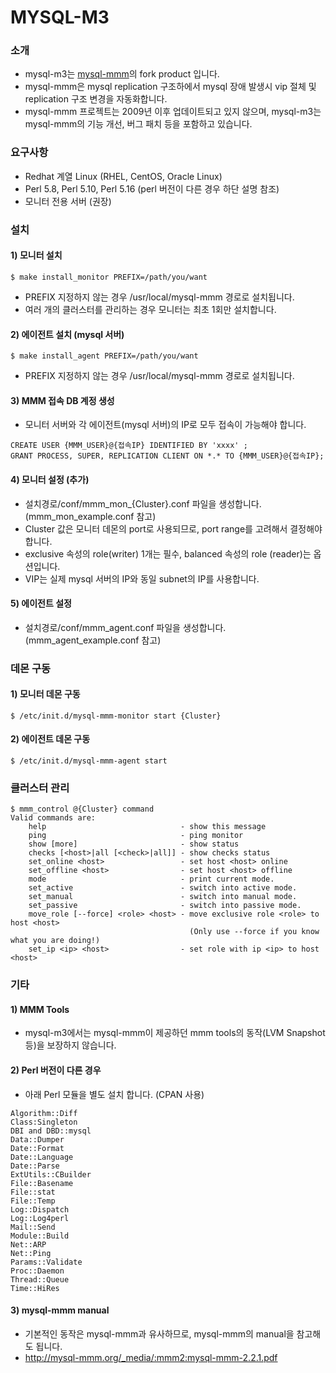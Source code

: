 MYSQL-M3
======================

### 소개
- mysql-m3는 [mysql-mmm](http://mysql-mmm.org)의 fork product 입니다.
- mysql-mmm은 mysql replication 구조하에서 mysql 장애 발생시 vip 절체 및 replication 구조 변경을 자동화합니다.
- mysql-mmm 프로젝트는 2009년 이후 업데이트되고 있지 않으며, mysql-m3는 mysql-mmm의 기능 개선, 버그 패치 등을 포함하고 있습니다.

### 요구사항
- Redhat 계열 Linux (RHEL, CentOS, Oracle Linux)
- Perl 5.8, Perl 5.10, Perl 5.16 (perl 버전이 다른 경우 하단 설명 참조)
- 모니터 전용 서버 (권장) 

### 설치
#### 1) 모니터 설치
```
$ make install_monitor PREFIX=/path/you/want
```
- PREFIX 지정하지 않는 경우 /usr/local/mysql-mmm 경로로 설치됩니다.
- 여러 개의 클러스터를 관리하는 경우 모니터는 최초 1회만 설치합니다.

#### 2) 에이전트 설치 (mysql 서버)
```
$ make install_agent PREFIX=/path/you/want
```
- PREFIX 지정하지 않는 경우 /usr/local/mysql-mmm 경로로 설치됩니다.

#### 3) MMM 접속 DB 계정 생성
- 모니터 서버와 각 에이전트(mysql 서버)의 IP로 모두 접속이 가능해야 합니다. 
```
CREATE USER {MMM_USER}@{접속IP} IDENTIFIED BY 'xxxx' ;
GRANT PROCESS, SUPER, REPLICATION CLIENT ON *.* TO {MMM_USER}@{접속IP};
```

#### 4) 모니터 설정 (추가)
- 설치경로/conf/mmm_mon_{Cluster}.conf 파일을 생성합니다. (mmm_mon_example.conf 참고)
- Cluster 값은 모니터 데몬의 port로 사용되므로, port range를 고려해서 결정해야 합니다.
- exclusive 속성의 role(writer) 1개는 필수, balanced 속성의 role (reader)는 옵션입니다. 
- VIP는 실제 mysql 서버의 IP와 동일 subnet의 IP를 사용합니다.

#### 5) 에이전트 설정
- 설치경로/conf/mmm_agent.conf 파일을 생성합니다. (mmm_agent_example.conf 참고)

### 데몬 구동
#### 1) 모니터 데몬 구동
```
$ /etc/init.d/mysql-mmm-monitor start {Cluster}
```
#### 2) 에이전트 데몬 구동
```
$ /etc/init.d/mysql-mmm-agent start
```

### 클러스터 관리
```
$ mmm_control @{Cluster} command
Valid commands are:
    help                              - show this message
    ping                              - ping monitor
    show [more]                       - show status
    checks [<host>|all [<check>|all]] - show checks status
    set_online <host>                 - set host <host> online
    set_offline <host>                - set host <host> offline
    mode                              - print current mode.
    set_active                        - switch into active mode.
    set_manual                        - switch into manual mode.
    set_passive                       - switch into passive mode.
    move_role [--force] <role> <host> - move exclusive role <role> to host <host>
                                        (Only use --force if you know what you are doing!)
    set_ip <ip> <host>                - set role with ip <ip> to host <host>
```

### 기타
#### 1) MMM Tools
- mysql-m3에서는 mysql-mmm이 제공하던 mmm tools의 동작(LVM Snapshot 등)을 보장하지 않습니다.
  
#### 2) Perl 버전이 다른 경우
- 아래 Perl 모듈을 별도 설치 합니다. (CPAN 사용)
```
Algorithm::Diff
Class:Singleton
DBI and DBD::mysql
Data::Dumper
Date::Format
Date::Language
Date::Parse
ExtUtils::CBuilder
File::Basename
File::stat
File::Temp
Log::Dispatch
Log::Log4perl
Mail::Send
Module::Build
Net::ARP
Net::Ping
Params::Validate
Proc::Daemon
Thread::Queue
Time::HiRes
```

#### 3) mysql-mmm manual
- 기본적인 동작은 mysql-mmm과 유사하므로, mysql-mmm의 manual을 참고해도 됩니다.
- http://mysql-mmm.org/_media/:mmm2:mysql-mmm-2.2.1.pdf
